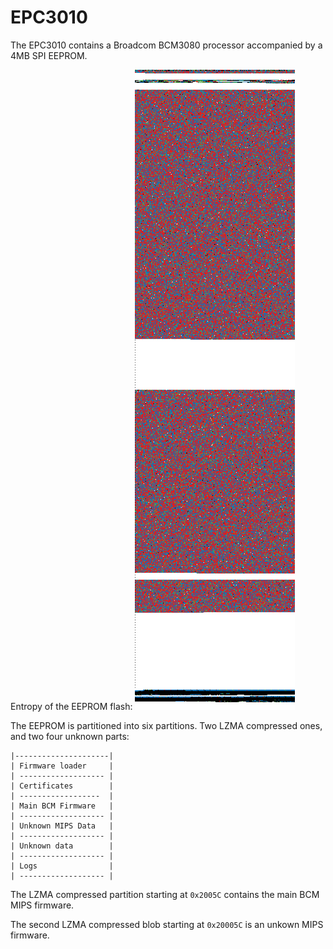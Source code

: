 # EPC3010
  
The EPC3010 contains a Broadcom BCM3080 processor accompanied by a 4MB SPI EEPROM.


Entropy of the EEPROM flash:
![Entropy](EPC3010-entropy.png)

The EEPROM is partitioned into six partitions. Two LZMA compressed ones, and two four unknown parts:

```
|---------------------|
| Firmware loader     |
| ------------------- |
| Certificates        |
| ------------------  |
| Main BCM Firmware   |
| ------------------- |
| Unknown MIPS Data   |
| ------------------- |
| Unknown data        |
| ------------------- |
| Logs                |
| ------------------- |
```


The LZMA compressed partition starting at `0x2005C` contains the main BCM MIPS firmware.

The second LZMA compressed blob starting at `0x20005C` is an unkown MIPS firmware.